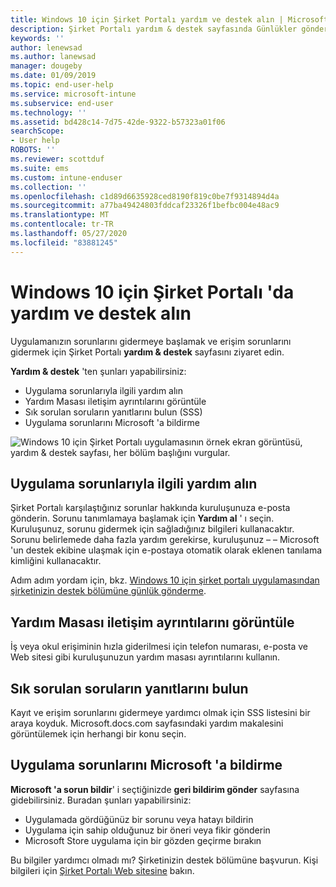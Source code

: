 ```yaml
---
title: Windows 10 için Şirket Portalı yardım ve destek alın | Microsoft Docs
description: Şirket Portalı yardım & destek sayfasında Günlükler gönderin, yardım masasına başvurun ve SSS makalesini okuyun.
keywords: ''
author: lenewsad
ms.author: lanewsad
manager: dougeby
ms.date: 01/09/2019
ms.topic: end-user-help
ms.service: microsoft-intune
ms.subservice: end-user
ms.technology: ''
ms.assetid: bd428c14-7d75-42de-9322-b57323a01f06
searchScope:
- User help
ROBOTS: ''
ms.reviewer: scottduf
ms.suite: ems
ms.custom: intune-enduser
ms.collection: ''
ms.openlocfilehash: c1d89d6635928ced8190f819c0be7f9314894d4a
ms.sourcegitcommit: a77ba49424803fddcaf23326f1befbc004e48ac9
ms.translationtype: MT
ms.contentlocale: tr-TR
ms.lasthandoff: 05/27/2020
ms.locfileid: "83881245"
---
```

# <a name="get-help-and-support-in-company-portal-for-windows-10"></a>Windows 10 için Şirket Portalı 'da yardım ve destek alın

Uygulamanızın sorunlarını gidermeye başlamak ve erişim sorunlarını gidermek için Şirket Portalı **yardım & destek** sayfasını ziyaret edin.   

**Yardım & destek** 'ten şunları yapabilirsiniz:  

* Uygulama sorunlarıyla ilgili yardım alın
* Yardım Masası iletişim ayrıntılarını görüntüle
* Sık sorulan soruların yanıtlarını bulun (SSS) 
* Uygulama sorunlarını Microsoft 'a bildirme

![Windows 10 için Şirket Portalı uygulamasının örnek ekran görüntüsü, yardım & destek sayfası, her bölüm başlığını vurgular.](./media/1812_UCP_Help_Support_sections.png)  

## <a name="get-help-with-app-problems"></a>Uygulama sorunlarıyla ilgili yardım alın

Şirket Portalı karşılaştığınız sorunlar hakkında kuruluşunuza e-posta gönderin. Sorunu tanımlamaya başlamak için **Yardım al** ' ı seçin. Kuruluşunuz, sorunu gidermek için sağladığınız bilgileri kullanacaktır. Sorunu belirlemede daha fazla yardım gerekirse, kuruluşunuz &ndash; &ndash; Microsoft 'un destek ekibine ulaşmak için e-postaya otomatik olarak eklenen tanılama kimliğini kullanacaktır.  

Adım adım yordam için, bkz. [Windows 10 için şirket portalı uygulamasından şirketinizin destek bölümüne günlük gönderme](send-logs-to-your-it-admin-cp-windows.md).  

## <a name="view-helpdesk-contact-details"></a>Yardım Masası iletişim ayrıntılarını görüntüle  
İş veya okul erişiminin hızla giderilmesi için telefon numarası, e-posta ve Web sitesi gibi kuruluşunuzun yardım masası ayrıntılarını kullanın.  

## <a name="find-answers-to-frequently-asked-questions"></a>Sık sorulan soruların yanıtlarını bulun  
Kayıt ve erişim sorunlarını gidermeye yardımcı olmak için SSS listesini bir araya koyduk. Microsoft.docs.com sayfasındaki yardım makalesini görüntülemek için herhangi bir konu seçin.  

## <a name="report-app-problems-to-microsoft"></a>Uygulama sorunlarını Microsoft 'a bildirme  
**Microsoft 'a sorun bildir**' i seçtiğinizde **geri bildirim gönder** sayfasına gidebilirsiniz. Buradan şunları yapabilirsiniz:

* Uygulamada gördüğünüz bir sorunu veya hatayı bildirin  
* Uygulama için sahip olduğunuz bir öneri veya fikir gönderin  
* Microsoft Store uygulama için bir gözden geçirme bırakın   


Bu bilgiler yardımcı olmadı mı? Şirketinizin destek bölümüne başvurun. Kişi bilgileri için [Şirket Portalı Web sitesine](https://go.microsoft.com/fwlink/?linkid=2010980) bakın.
